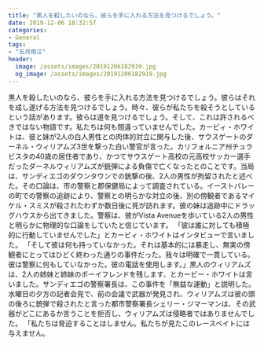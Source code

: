```yaml
---
title: "黒人を殺したいのなら、彼らを手に入れる方法を見つけるでしょう。"
date: 2019-12-06 18:32:57
categories:
- General
tags:
- "五月雨江"
header:
  image: /assets/images/20191206182919.jpg
  og_image: /assets/images/20191206182919.jpg
---
```


黒人を殺したいのなら、彼らを手に入れる方法を見つけるでしょう。彼らはそれを成し遂げる方法を見つけるでしょう。時々、彼らが私たちを殺そうとしているという話があります。彼らは道を見つけるでしょう。そして、これは許されるべきではない物語です。私たちは何も間違っていませんでした。カービィ・ホワイトは、彼と妹が2人の白人男性との肉体的対立に関与した後、サウスゲートのダーネル・ウィリアムズ3世を撃った白い警官が言った。カリフォルニア州チュラビスタの40歳の居住者であり、かつてサウスゲート高校の元高校サッカー選手だったダーネルウィリアムズが銃弾による負傷で亡くなったとのことです。当局は、サンディエゴのダウンタウンでの銃撃の後、2人の男性が拘留されたと述べた。その口論は、市の警察と郡保健局によって調査されている。イーストバレーの町での警察の追跡により、警察との明らかな対立の後、別の傍観者であるマイケル・スミスが殺されたわずか数日後に死が訪れます。彼の妹は追跡中にドラッグハウスから出てきました。警察は、彼がVista Avenueを歩いている2人の男性と明らかに物理的な口論をしていたと信じています。 「彼は誰に対しても積極的に行動していませんでした」とカービィ・ホワイトはインタビューで言いました。 「そして彼は何も持っていなかった。それは基本的には暴走し、無実の傍観者にとってはひどく終わった通りの事件だった。我々は明確で一貫している。彼は警察に何もしていなかった。彼の電話を使用します。」黒人のウィリアムズは、2人の姉妹と姉妹のボーイフレンドを残します、とカービー・ホワイトは言いました。サンディエゴの警察署長は、この事件を「無益な運動」と説明した。水曜日の夕方の記者会見で、前の会議で武器が発見され、ウィリアムズは彼の頭の後ろに銃弾で殺されたと言った都市警察署長シェリー・ジマーマンは、その武器がどこにあるか言うことを拒否し、ウィリアムズは侵略者ではありませんでした。 「私たちは脅迫することはしません。私たちが見たこのレースベイトには与えません。

